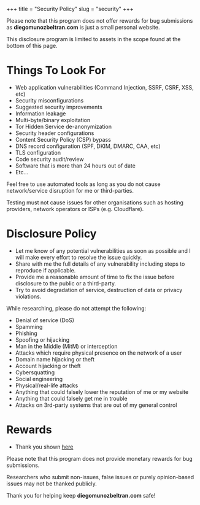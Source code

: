 +++
title = "Security Policy"
slug = "security"
+++

Please note that this program does not offer rewards for bug submissions as **diegomunozbeltran.com** is just a small personal website.

This disclosure program is limited to assets in the scope found at the bottom of this page.

# Things To Look For

* Web application vulnerabilities (Command Injection, SSRF, CSRF, XSS, etc)
* Security misconfigurations
* Suggested security improvements
* Information leakage
* Multi-byte/binary exploitation
* Tor Hidden Service de-anonymization
* Security header configurations
* Content Security Policy (CSP) bypass
* DNS record configuration (SPF, DKIM, DMARC, CAA, etc)
* TLS configuration
* Code security audit/review
* Software that is more than 24 hours out of date
* Etc...

Feel free to use automated tools as long as you do not cause network/service disruption for me or third-parties.

Testing must not cause issues for other organisations such as hosting providers, network operators or ISPs (e.g. Cloudflare).

# Disclosure Policy

* Let me know of any potential vulnerabilities as soon as possible and I will make every effort to resolve the issue quickly.
* Share with me the full details of any vulnerability including steps to reproduce if applicable.
* Provide me a reasonable amount of time to fix the issue before disclosure to the public or a third-party.
* Try to avoid degradation of service, destruction of data or privacy violations.

While researching, please do not attempt the following:

* Denial of service (DoS)
* Spamming
* Phishing
* Spoofing or hijacking
* Man in the Middle (MitM) or interception
* Attacks which require physical presence on the network of a user
* Domain name hijacking or theft
* Account hijacking or theft
* Cybersquatting
* Social engineering
* Physical/real-life attacks
* Anything that could falsely lower the reputation of me or my website
* Anything that could falsely get me in trouble
* Attacks on 3rd-party systems that are out of my general control

# Rewards

* Thank you shown [here](https://www.diegomunozbeltran.com/en/acknowledgements)

Please note that this program does not provide monetary rewards for bug submissions.

Researchers who submit non-issues, false issues or purely opinion-based issues may not be thanked publicly.

Thank you for helping keep **diegomunozbeltran.com** safe!
